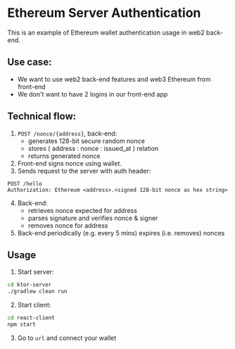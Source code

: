 # Ethereum Server Authentication

This is an example of Ethereum wallet authentication usage in web2 back-end.

## Use case:

- We want to use web2 back-end features and web3 Ethereum from front-end
- We don't want to have 2 logins in our front-end app

## Technical flow:

1. `POST /nonce/{address}`, back-end:
   - generates 128-bit secure random nonce
   - stores ( address : nonce : issued_at ) relation
   - returns generated nonce
2. Front-end signs nonce using wallet.
3. Sends request to the server with auth header:

```
POST /hello
Authorization: Ethereum <address>.<signed 128-bit nonce as hex string>
```

4. Back-end:
   - retrieves nonce expected for address
   - parses signature and verifies nonce & signer
   - removes nonce for address
5. Back-end periodically (e.g. every 5 mins) expires (i.e. removes) nonces

## Usage

1. Start server:

```bash
cd ktor-server
./gradlew clean run
```

2. Start client:

```bash
cd react-client
npm start
```

3. Go to `url` and connect your wallet
